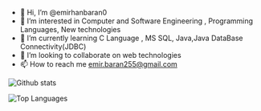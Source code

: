 - 👋 Hi, I’m @emirhanbaran0
- 👀 I’m interested in Computer and Software Engineering , Programming Languages, New technologies
- 🌱 I’m currently learning C Language , MS SQL, Java,Java DataBase Connectivity(JDBC)
- 💞️ I’m looking to collaborate on web technologies
- 📫 How to reach me emir.baran255@gmail.com

<!---
emirhanbaran0/emirhanbaran0 is a ✨ special ✨ repository because its `README.md` (this file) appears on your GitHub profile.
You can click the Preview link to take a look at your changes.
--->

![Github  stats](https://github-readme-stats.vercel.app/api?username=emirhanbaran0&count_private=true&show_icons=true&theme=radical)

![Top Languages](https://github-readme-stats.vercel.app/api/top-langs/?username=EMIRHANBARAN0&show_icons=true&theme=radical)
